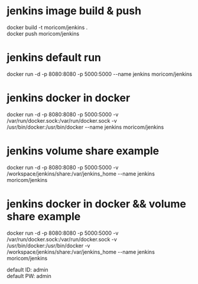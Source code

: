 # jenkins image build & push
docker build -t moricom/jenkins .\
docker push moricom/jenkins

# jenkins default run 
docker run -d -p 8080:8080 -p 5000:5000 --name jenkins moricom/jenkins

# jenkins docker in docker
docker run -d -p 8080:8080 -p 5000:5000 -v /var/run/docker.sock:/var/run/docker.sock -v /usr/bin/docker:/usr/bin/docker --name jenkins moricom/jenkins

# jenkins volume share example
docker run -d -p 8080:8080 -p 5000:5000 -v /workspace/jenkins/share:/var/jenkins_home --name jenkins moricom/jenkins

# jenkins docker in docker && volume share example
docker run -d -p 8080:8080 -p 5000:5000 -v /var/run/docker.sock:/var/run/docker.sock -v /usr/bin/docker:/usr/bin/docker -v /workspace/jenkins/share:/var/jenkins_home --name jenkins moricom/jenkins

default ID: admin\
default PW: admin
